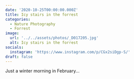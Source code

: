 ```yaml
---
date: '2020-10-25T00:00:00.000Z'
title: Icy stairs in the forrest
categories:
  - Nature Photography
  - Forrest
image:
  url: '../../assets/photos/_D017205.jpg'
  alt: Icy stairs in the forrest
socials:
  instagram: 'https://www.instagram.com/p/CGx2siDgp-S/'
draft: false
---
```


Just a winter morning in February...
